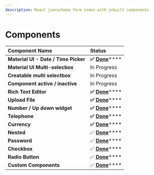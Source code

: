 ```yaml
---
description: React jsonschema form comes with inbuilt components
---
```


# Components

| **Component Name** | **Status** |
| :--- | :--- |
| **Material UI - Date / Time Picker** | **✅** [**Done**](material-ui-date-time-picker.md)\*\*\*\* |
| **Material UI Multi-selecbox** | In Progress |
| **Creatable multi selectbox** | In Progress |
| **Component active / inactive** | In Progress |
| **Rich Text Editor** | **✅** [**Done**](rich-text-editor.md)\*\*\*\* |
| **Upload File** | **✅** [**Done**](upload-file.md)\*\*\*\* |
| **Number / Up down widget** | **✅** [**Done**](number-up-down-widget.md)\*\*\*\* |
| **Telephone** | **✅** [**Done**](currency.md)\*\*\*\* |
| **Currency** | **✅** [**Done**](currency.md)\*\*\*\* |
| **Nested** | ✅ [**Done**](nested.md)\*\*\*\* |
| **Password** | ✅ [**Done**](password.md)\*\*\*\* |
| **Checkbox** | ✅ [**Done**](checkbox.md)\*\*\*\* |
| **Radio Button** | ✅ [**Done**](radio-button.md)\*\*\*\* |
| **Custom Components** | ✅ [**Done**](custom-components/)\*\*\*\* |



